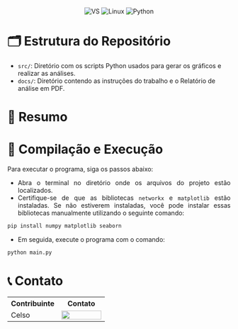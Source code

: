<div align="center" style="display: inline_block">
  <img align="center" alt="VS" src="https://img.shields.io/badge/Visual_Studio_Code-0078D4?style=for-the-badge&logo=visual%20studio%20code&logoColor=white" />
  <img align="center" alt="Linux" src="https://img.shields.io/badge/Linux-FCC624?style=for-the-badge&logo=linux&logoColor=black" />
  <img align="center" alt="Python" src="https://img.shields.io/badge/Python-3776AB?style=for-the-badge&logo=python&logoColor=white" />
</div>

# 🗂️​ Estrutura do Repositório

- `src/`: Diretório com os scripts Python usados para gerar os gráficos e realizar as análises.
- `docs/`: Diretório contendo as instruções do trabalho e o Relatório de análise em PDF.
<!-- - `imgs/`: Diretório com as imagens utilizadas na documentação. -->

# 📝 Resumo

<div align="justify">
<!-- Este repositório apresenta o desenvolvimento e a análise de diversas operações e composições fuzzy aplicadas ao estudo de relações fuzzy. As implementações exploradas incluem as operações fuzzy (<code>Complemento</code>, <code>União</code>, <code>Interseção</code>, <code>T-Normas</code>, <code>S-Normas</code>) e das composições (<code>Max-Min</code>, <code>Min-Max</code> e <code>Max-Prod</code>). Esses métodos são avaliados com base em seu impacto nas relações fuzzy entre variáveis do universo em análise, permitindo uma análise detalhada das interações entre conjuntos fuzzy. O cenário de aplicação envolve conjuntos de altura e idade, com o objetivo de investigar a eficácia de diferentes composições e operações fuzzy. Os resultados destacam as variações que cada método proporciona na representação das relações fuzzy, possibilitando uma análise comparativa das abordagens em termos de flexibilidade e precisão. -->
</div>

# 🔄 Compilação e Execução 

<div align="justify">
Para executar o programa, siga os passos abaixo:

- Abra o terminal no diretório onde os arquivos do projeto estão localizados.
- Certifique-se de que as bibliotecas `networkx` e `matplotlib` estão instaladas. Se não estiverem instaladas, você pode instalar essas bibliotecas manualmente utilizando o seguinte comando:

```bash
pip install numpy matplotlib seaborn
```

- Em seguida, execute o programa com o comando:

```bash
python main.py
```

</div>

# 📞 Contato

<table align="center">
  <tr>
    <th>Contribuinte</th>
    <th>Contato</th>
  </tr>
  <tr>
    <td>Celso</td>
    <td><a href="https://t.me/celso_vsf"><img align="center" height="20px" width="90px" src="https://img.shields.io/badge/Telegram-2CA5E0?style=for-the-badge&logo=telegram&logoColor=white"/> </td>
  </tr>
</table>

<!-- Inteligência Computacional

Atividade - Sistema Fuzzy Funcional

Implementar um sistema fuzzy de Takagi-Sugeno de ordem zero ou primeira ordem para aproximar a seguinte função não linear: f(x) = e^(−x/5) · sin(3x) + 0.5 · sin(x). A aproximação deve estar no intervalo x ∈[0, 10]. O sistema deve aproximar essa função com o menor erro possível dentro do intervalo especificado.

Etapas:

1. Ideia Geral
  • Gere um conjunto de dados com valores de x no intervalo de [0, 10] e calcule os valores correspondentes de f(x) para esses pontos. Atenção para gerar um número suficiente de pontos.
  • Defina a estrutura do sistema fuzzy de Takagi-Sugeno (ordem zero ou primeira ordem).
  • Escolha as variáveis linguísticas e defina funções de pertinência que cubram o intervalo de x.
  • Teste diferentes combinações de operadores fuzzy e funções de pertinência. Lembrem-se, inicialmente fazer usando o padrão (benckmark) e depois fazer as variações.
  • Avalie o desempenho do modelo comparando os valores aproximados pelo sistema com os valores reais de f(x) no intervalo de [0, 10]. Use o MSE (Mean Square Error) ou RMSE (Root Mean Square Error) para a comparação. Otimizar a solução tendo em vista reduzir o erro de aproximação.
  • Se necessário, pode usar o RLS (Recursive Least Square) ou Gradiente Descendente para encontrar os valores dos parâmetros do consequente.
  • O sistema deve ser desenvolvido em linha de código e pode ser implementado em Python. Não devem ser utilizadas ToolBoxs, Bibliotecas, etc. Porém, para implementar o RLS, Gradiente e Visualização Gráfica podem ser utilizadas estruturas de código prontas e bibliotecas.

2. Apresente um relatório contendo (Saída no terminal):
  • Descrição detalhada do sistema fuzzy desenvolvido, incluindo variáveis linguísticas, funções de pertinência, operadores fuzzy e funções de pertinência utilizadas.
  • Gráficos comparando a curva da função f(x) com a curva aproximada pelo seu modelo fuzzy.
  • Gráficos ilustrando o erro.
  • A métrica de erro final obtida e uma análise sobre as combinações testadas, destacando as configurações que trouxeram melhores resultados.

3. Critérios de Avaliação
  • Configuração correta e detalhada do sistema fuzzy de Takagi-Sugeno.
  • Qualidade e precisão da aproximação da função alvo f(x).
  • Variedade e análise das combinações testadas (operadores, funções de ativação, etc.).
  • Clareza na apresentação do relatório e dos resultados obtidos.

4. Dicas
  • Explore diferentes tipos de funções de pertinência e operadores fuzzy. Testar várias combinações pode revelar configurações que melhor se adaptam ao comportamento complexo da função.
  • Analise o impacto das mudanc ̧as nos operadores e nas funções de ativação para otimizar a modelagem.
  • As etapas listadas são somente um direcionamento do que deve ser feito. -->